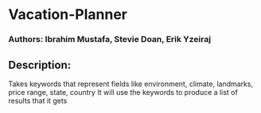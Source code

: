 # Vacation-Planner
### Authors: Ibrahim Mustafa, Stevie Doan, Erik Yzeiraj
## Description:
Takes keywords that represent fields like environment, climate, landmarks, price range, state, country
It will use the keywords to produce a list of results that it gets 

